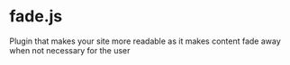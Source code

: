 fade.js
=======

Plugin that makes your site more readable as it makes content fade away when not necessary for the user
